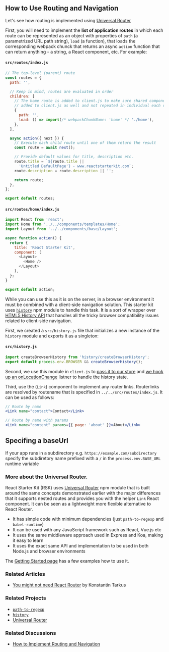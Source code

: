 ## How to Use Routing and Navigation

Let's see how routing is implemented using [Universal Router](https://github.com/kriasoft/universal-router)

First, you will need to implement the **list of application routes** in which each route can be
represented as an object with properties of `path` (a parametrized URL path string), `load`
(a function), that loads the corresponding webpack chunck that returns an async `action` function
that can return anything - a string, a React component, etc. For example:

#### `src/routes/index.js`

```js
// The top-level (parent) route
const routes = {
  path: '',

  // Keep in mind, routes are evaluated in order
  children: [
    // The home route is added to client.js to make sure shared components are
    // added to client.js as well and not repeated in individual each route chunk.
    {
      path: '',
      load: () => import(/* webpackChunkName: 'home' */ './home'),
    },
  ],

  async action({ next }) {
    // Execute each child route until one of them return the result
    const route = await next();

    // Provide default values for title, description etc.
    route.title = `${route.title ||
      'Untitled DefaultPage'} - www.reactstarterkit.com`;
    route.description = route.description || '';

    return route;
  },
};

export default routes;
```

#### `src/routes/home/index.js`

```js
import React from 'react';
import Home from '../../components/templates/Home';
import Layout from '../../components/base/Layout';

async function action() {
  return {
    title: 'React Starter Kit',
    component: (
      <Layout>
        <Home />
      </Layout>
    ),
  };
}

export default action;
```

While you can use this as it is on the server, in a browser environment it must be combined with a
client-side navigation solution. This starter kit uses [`history`](https://github.com/ReactTraining/history)
npm module to handle this task. It is a sort of wrapper over
[HTML5 History API](https://developer.mozilla.org/docs/Web/API/History_API) that
handles all the tricky browser compatibility issues related to client-side navigation.

First, we created a `src/history.js` file that initializes a new instance of the `history` module
and exports it as a singleton:

#### `src/history.js`

```js
import createBrowserHistory from 'history/createBrowserHistory';
export default process.env.BROWSER && createBrowserHistory();
```

Second, we use this module in `client.js` to [pass it to our store](../../src/client.js#41) and
[we hook up an onLocationChange](../../src/client.js#156) listner to handle the history state.

Third, use the (`Link`) component to implement any router links. Routerlinks are resolved by
routename that is specified in `../../src/routes/index.js`. It can be used as follows:

```jsx
// Route by name
<Link name="contact">Contact</Link>

// Route by name with params
<Link name="content" params={{ page: 'about' }}>About</Link>
```

## Specifing a baseUrl

If your app runs in a subdirectory e.g. `https://example.com/subdirectory` specify the subdiretory
name prefixed with a `/` in the `process.env.BASE_URL` runtime variable

### More about the Universal Router.

React Starter Kit (RSK) uses [Universal Router](https://github.com/kriasoft/universal-router) npm
module that is built around the same concepts demonstrated earlier with the major differences that
it supports nested routes and provides you with the helper `Link` React component. It can be seen as
a lightweight more flexible alternative to React Router.

* It has simple code with minimum dependencies (just `path-to-regexp` and `babel-runtime`)
* It can be used with any JavaScript framework such as React, Vue.js etc
* It uses the same middleware approach used in Express and Koa, making it easy to learn
* It uses the exact same API and implementation to be used in both Node.js and browser environments

The [Getting Started page](https://github.com/kriasoft/universal-router/blob/master/docs/getting-started.md)
has a few examples how to use it.

### Related Articles

* [You might not need React Router](https://medium.freecodecamp.com/you-might-not-need-react-router-38673620f3d) by Konstantin Tarkus

### Related Projects

* [`path-to-regexp`](https://github.com/pillarjs/path-to-regexp)
* [`history`](https://github.com/ReactTraining/history)
* [Universal Router](https://github.com/kriasoft/universal-router)

### Related Discussions

* [How to Implement Routing and Navigation](https://github.com/kriasoft/react-starter-kit/issues/748)

